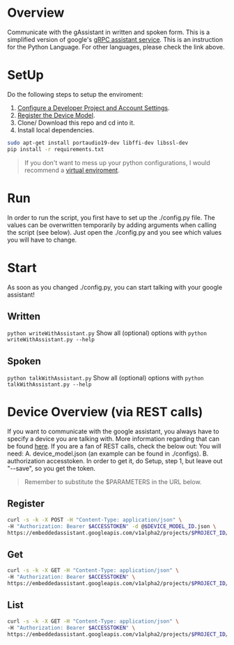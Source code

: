 # Overview
Communicate with the gAssistant in written and spoken form.
This is a simplified version of google's [gRPC assistant service](https://developers.google.com/assistant/sdk/guides/service/python/).
This is an instruction for the Python Language. For other languages, please check the link above.

# SetUp
Do the following steps to setup the enviroment:
1. [Configure a Developer Project and Account Settings](https://developers.google.com/assistant/sdk/guides/service/python/embed/config-dev-project-and-account).
2. [Register the Device Model](https://developers.google.com/assistant/sdk/guides/service/python/embed/register-device).
3. Clone/ Download this repo and cd into it.
4. Install local dependencies.
```bash
sudo apt-get install portaudio19-dev libffi-dev libssl-dev
pip install -r requirements.txt
```
 > If you don't want to mess up your python configurations, I would recommend a [virtual enviroment](http://www.pythonforbeginners.com/basics/how-to-use-python-virtualenv).

# Run
In order to run the script, you first have to set up the ./config.py file. The values can be overwritten temporarily by adding arguments when calling the script (see below).
Just open the ./config.py and you see which values you will have to change.

# Start
As soon as you changed ./config.py, you can start talking with your google assistant!
## Written
`python writeWithAssistant.py`
Show all (optional) options with `python writeWithAssistant.py --help`

## Spoken
`python talkWithAssistant.py`
Show all (optional) options with `python talkWithAssistant.py --help`


# Device Overview (via REST calls)
If you want to communicate with the google assistant, you always have to specify a device you are talking with.
More information regarding that can be found [here](https://developers.google.com/assistant/sdk/reference/device-registration/register-device-manual).
If you are a fan of REST calls, check the below out:
You will need: 
A. device_model.json (an example can be found in ./configs).
B. authorization accesstoken. In order to get it, do Setup, step 1, but leave out  "--save", so you get the token.

> Remember to substitute the $PARAMETERS in the URL below.

## Register
```bash
curl -s -k -X POST -H "Content-Type: application/json" \
-H "Authorization: Bearer $ACCESSTOKEN" -d @$DEVICE_MODEL_ID.json \
https://embeddedassistant.googleapis.com/v1alpha2/projects/$PROJECT_ID/deviceModels/
```

## Get
```bash
curl -s -k -X GET -H "Content-Type: application/json" \
-H "Authorization: Bearer $ACCESSTOKEN" \
https://embeddedassistant.googleapis.com/v1alpha2/projects/$PROJECT_ID/deviceModels/$DEVICE_MODEL_ID
```

## List
```bash
curl -s -k -X GET -H "Content-Type: application/json" \
-H "Authorization: Bearer $ACCESSTOKEN" \
https://embeddedassistant.googleapis.com/v1alpha2/projects/$PROJECT_ID/deviceModels/
```
